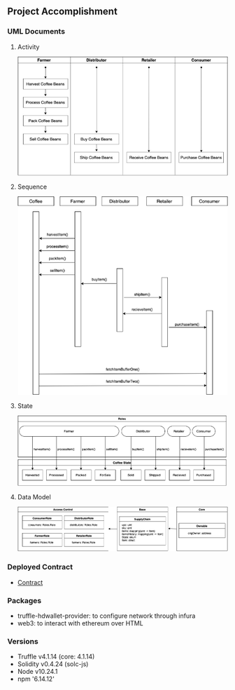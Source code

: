 ## Project Accomplishment

### UML Documents

1. Activity

   ![activity](images/activity.jpg)

2. Sequence

   ![sequence](images/sequence.png)

3. State

   ![state](images/state.png)

4. Data Model

   ![Data Model](images/datamodel.png)

### Deployed Contract

- [Contract](https://rinkeby.etherscan.io/address/0xadcf29d8a372d390f05bb4d48a3f60e793291b03)

### Packages

- truffle-hdwallet-provider: to configure network through infura
- web3: to interact with ethereum over HTML

### Versions

- Truffle v4.1.14 (core: 4.1.14)
- Solidity v0.4.24 (solc-js)
- Node v10.24.1
- npm '6.14.12'
